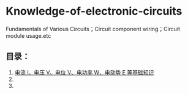 # Knowledge-of-electronic-circuits

Fundamentals of Various Circuits；Circuit component wiring；Circuit module usage.etc

## 目录：

1. [电流 I、电压 V、电位 V、电功率 W、电动势 E 等基础知识](contents/基础知识.md)
2.
3.
